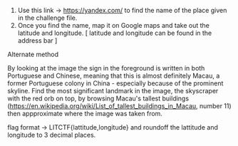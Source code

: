 1. Use this link -> https://yandex.com/ to find the name of the place given in the challenge file.
2. Once you find the name, map it on Google maps and take out the latitude and longitude.
[ latitude and longitude can be found in the address bar ]

Alternate method

By looking at the image the sign in the foreground is written in both Portuguese and Chinese, meaning that this is almost definitely Macau, a former Portuguese colony in China - especially because of the prominent skyline. Find the most significant landmark in the image, the skyscraper with the red orb on top, by browsing Macau's tallest buildings (https://en.wikipedia.org/wiki/List_of_tallest_buildings_in_Macau, number 11) then appproximate where the image was taken from.

flag format -> LITCTF{lattitude,longitude} and roundoff the lattitude and longitude to 3 decimal places.
